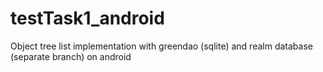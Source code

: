# testTask1_android

Object tree list implementation with greendao (sqlite) and realm database (separate branch) on android